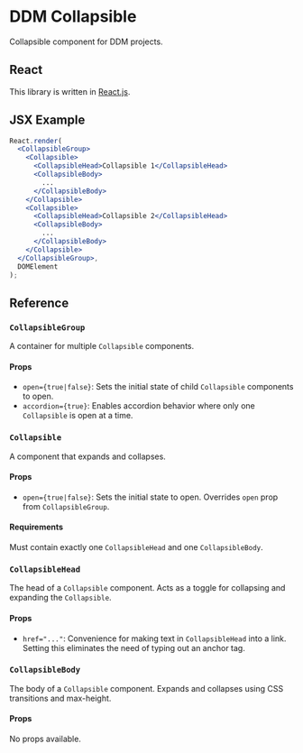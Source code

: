 # DDM Collapsible

Collapsible component for DDM projects.


## React

This library is written in [React.js](http://facebook.github.io/react/).


## JSX Example

```jsx
React.render(
  <CollapsibleGroup>
    <Collapsible>
      <CollapsibleHead>Collapsible 1</CollapsibleHead>
      <CollapsibleBody>
        ...
      </CollapsibleBody>
    </Collapsible>
    <Collapsible>
      <CollapsibleHead>Collapsible 2</CollapsibleHead>
      <CollapsibleBody>
        ...
      </CollapsibleBody>
    </Collapsible>
  </CollapsibleGroup>,
  DOMElement
);
```

## Reference


### `CollapsibleGroup`

A container for multiple `Collapsible` components.

#### Props

+ `open={true|false}`: Sets the initial state of child `Collapsible` components to open.
+ `accordion={true}`: Enables accordion behavior where only one `Collapsible` is open at a time.


### `Collapsible`

A component that expands and collapses.

#### Props

+ `open={true|false}`: Sets the initial state to open. Overrides `open` prop from `CollapsibleGroup`.

#### Requirements

Must contain exactly one `CollapsibleHead` and one `CollapsibleBody`.


### `CollapsibleHead`

The head of a `Collapsible` component. Acts as a toggle for collapsing and expanding the `Collapsible`.

#### Props

+ `href="..."`: Convenience for making text in `CollapsibleHead` into a link. Setting this eliminates
the need of typing out an anchor tag.


### `CollapsibleBody`

The body of a `Collapsible` component. Expands and collapses using CSS transitions and max-height.

#### Props

No props available.
